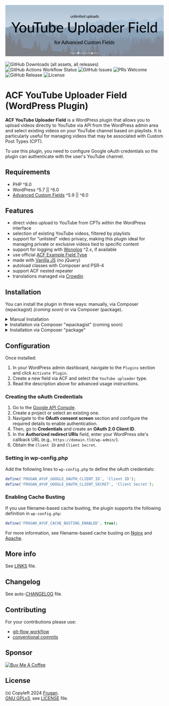 ![](.wordpress-org/banner-1544x500.jpg)

![GitHub Downloads (all assets, all releases)](https://img.shields.io/github/downloads/frugan-dev/acf-youtube-uploader-field/total)
![GitHub Actions Workflow Status](https://github.com/frugan-dev/acf-youtube-uploader-field/actions/workflows/main.yml/badge.svg)
![GitHub Issues](https://img.shields.io/github/issues/frugan-dev/acf-youtube-uploader-field)
![PRs Welcome](https://img.shields.io/badge/PRs-welcome-brightgreen)
![GitHub Release](https://img.shields.io/github/v/release/frugan-dev/acf-youtube-uploader-field)
![License](https://img.shields.io/github/license/frugan-dev/acf-youtube-uploader-field)
<!--
![PHP Version](https://img.shields.io/packagist/php-v/frugan-dev/acf-youtube-uploader-field)
![Coverage Status](https://img.shields.io/codecov/c/github/frugan-dev/acf-youtube-uploader-field)
![Code Climate](https://img.shields.io/codeclimate/maintainability/frugan-dev/acf-youtube-uploader-field)
-->

# ACF YouTube Uploader Field (WordPress Plugin)

__ACF YouTube Uploader Field__ is a WordPress plugin that allows you to upload videos directly to YouTube via API from the WordPress admin area and select existing videos on your YouTube channel based on playlists. It is particularly useful for managing videos that may be associated with Custom Post Types (CPT).

To use this plugin, you need to configure Google oAuth credentials so the plugin can authenticate with the user's YouTube channel.

## Requirements

- PHP ^8.0
- WordPress ^5.7 || ^6.0
- [Advanced Custom Fields](https://www.advancedcustomfields.com) ^5.9 || ^6.0

## Features

- direct video upload to YouTube from CPTs within the WordPress interface
- selection of existing YouTube videos, filtered by playlists
- support for "unlisted" video privacy, making this plugin ideal for managing private or exclusive videos tied to specific content
- support for logging with [Wonolog](https://github.com/inpsyde/Wonolog) ^2.x, if available
- use official [ACF Example Field Type](https://github.com/AdvancedCustomFields/acf-example-field-type)
- made with [Vanilla JS](http://vanilla-js.com) (no jQuery)
- autoload classes with Composer and PSR-4
- support ACF nested repeater
- translations managed via [Crowdin](https://crowdin.com/project/acf-youtube-uploader-field)

## Installation

You can install the plugin in three ways: manually, via Composer (wpackagist) _(coming soon)_ or via Composer (package).

<details>
<summary>Manual Installation</summary>

1. Go to the [Releases](../../releases) section of this repository.
2. Download the latest release zip file.
3. Log in to your WordPress admin dashboard.
4. Navigate to `Plugins` > `Add New`.
5. Click `Upload Plugin`.
6. Choose the downloaded zip file and click `Install Now`.

</details>

<details>
<summary>Installation via Composer "wpackagist" (coming soon)</summary>

If you use Composer to manage WordPress plugins, you can install it from [WordPress Packagist](https://wpackagist.org):

1. Open your terminal.
2. Navigate to the root directory of your WordPress installation.
3. Ensure your `composer.json` file has the following configuration: *

```json
{
    "require": {
        "composer/installers": "^1.0 || ^2.0",
        "wpackagist-plugin/acf-youtube-uploader-field": "^0.1"
    },
    "extra": {
        "installer-paths": {
            "wp-content/plugins/{$name}/": [
               "type:wordpress-plugin"
            ]
        }
    }
}
```
4. Run the following command:

```sh
composer update
```

<sub><i>
_Note:_  
_* `composer/installers` might already be required by another dependency._
</i></sub>
</details>

<details>
<summary>Installation via Composer "package"</summary>

If you use Composer to manage WordPress plugins, you can install it from this repository directly:

1. Open your terminal.
2. Navigate to the root directory of your WordPress installation.
3. Ensure your `composer.json` file has the following configuration: *

```json
{
    "require": {
        "composer/installers": "^1.0 || ^2.0",
        "frugan-dev/acf-youtube-uploader-field": "^0.1"
    },
    "repositories": [
        {
            "type": "package",
            "package": {
                "name": "frugan-dev/acf-youtube-uploader-field",
                "version": "0.1.0",
                "type": "wordpress-plugin",
                "dist": {
                    "url": "https://github.com/frugan-dev/acf-youtube-uploader-field/releases/download/v0.1.0/acf-youtube-uploader-field.zip",
                    "type": "zip"
                }
            }
        }
    ],
    "extra": {
        "installer-paths": {
            "wp-content/plugins/{$name}/": [
               "type:wordpress-plugin"
            ]
        }
    }
}
```
4. Run the following command:

```sh
composer update
```

<sub><i>
_Note:_  
_* `composer/installers` might already be required by another dependency._
</i></sub>
</details>

## Configuration

Once installed:

1. In your WordPress admin dashboard, navigate to the `Plugins` section and click `Activate Plugin`.
2. Create a new field via ACF and select the `YouTube uploader` type.
3. Read the description above for advanced usage instructions.

### Creating the oAuth Credentials

1. Go to the [Google API Console](https://console.developers.google.com/).
2. Create a project or select an existing one.
3. Navigate to the **OAuth consent screen** section and configure the required details to enable authentication.
4. Then, go to **Credentials** and create an **OAuth 2.0 Client ID**.
5. In the **Authorized redirect URIs** field, enter your WordPress site's callback URL (e.g., `https://domain.tld/wp-admin/`).
6. Obtain the `Client ID` and `Client Secret`.

### Setting in wp-config.php

Add the following lines to `wp-config.php` to define the oAuth credentials:

```php
define('FRUGAN_AYUF_GOOGLE_OAUTH_CLIENT_ID', 'Client ID');
define('FRUGAN_AYUF_GOOGLE_OAUTH_CLIENT_SECRET', 'Client Secret');
```

### Enabling Cache Busting

If you use filename-based cache busting, the plugin supports the following definition in `wp-config.php`:

```php
define('FRUGAN_AYUF_CACHE_BUSTING_ENABLED', true);
```

For more information, see filename-based cache busting on [Nginx](https://github.com/h5bp/server-configs-nginx/blob/main/h5bp/location/web_performance_filename-based_cache_busting.conf) and [Apache](https://github.com/h5bp/server-configs-apache/blob/main/h5bp/web_performance/filename-based_cache_busting.conf).

## More info

See [LINKS](docs/LINKS.md) file.

## Changelog

See auto-[CHANGELOG](CHANGELOG.md) file.

## Contributing

For your contributions please use:

- [git-flow workflow](https://danielkummer.github.io/git-flow-cheatsheet/)
- [conventional commits](https://www.conventionalcommits.org)

## Sponsor

[<img src="https://cdn.buymeacoffee.com/buttons/v2/default-yellow.png" width="200" alt="Buy Me A Coffee">](https://buymeacoff.ee/frugan)

## License

(ɔ) Copyleft 2024 [Frugan](https://frugan.it).  
[GNU GPLv3](https://choosealicense.com/licenses/gpl-3.0/), see [LICENSE](LICENSE) file.
